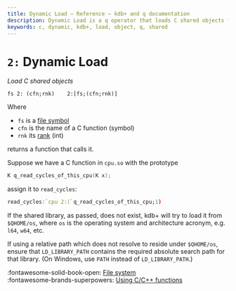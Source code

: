 ```yaml
---
title: Dynamic Load – Reference – kdb+ and q documentation
description: Dynamic Load is a q operator that loads C shared objects for use in q programs.
keywords: c, dynamic, kdb+, load, object, q, shared
---
```

# `2:` Dynamic Load





_Load C shared objects_

```syntax
fs 2: (cfn;rnk)    2:[fs;(cfn;rnk)]
```

Where

-   `fs` is a [file symbol](../basics/glossary.md#file-symbol)
-   `cfn` is the name of a C function (symbol) 
-   `rnk` its [rank](../basics/glossary.md#rank) (int)

returns a function that calls it.

Suppose we have a C function in `cpu.so` with the prototype

```C
K q_read_cycles_of_this_cpu(K x);
```

assign it to `read_cycles`:

```q
read_cycles:`cpu 2:(`q_read_cycles_of_this_cpu;1)
```

If the shared library, as passed, does not exist, kdb+ will try to load it from `$QHOME/os`, where `os` is the operating system and architecture acronym, e.g. `l64`, `w64`, etc. 

If using a relative path which does not resolve to reside under `$QHOME/os`, ensure that `LD_LIBRARY_PATH` contains the required absolute search path for that library. (On Windows, use `PATH` instead of `LD_LIBRARY_PATH`.)

:fontawesome-solid-book-open: 
[File system](../basics/files.md)<br>
:fontawesome-brands-superpowers:
[Using C/C++ functions](../interfaces/using-c-functions.md)


